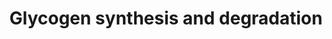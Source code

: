 ---
annotations:
- id: PW:0000533
  parent: classic metabolic pathway
  type: Pathway Ontology
  value: glycogen metabolic pathway
- id: PW:0000534
  parent: classic metabolic pathway
  type: Pathway Ontology
  value: glycogen degradation pathway
authors:
- Kdahlquist
- MaintBot
- Khanspers
- Andra
- Susan
- AlexanderPico
- HarmNijveen
- Mkutmon
- DeSl
- Jessev1993
- Fehrhart
- Egonw
- Eweitz
- Finterly
description: 'Glycogen is a very large, branched polymer of glucose residues. Within
  skeletal muscle and liver glucose is stored as glycogen. In the liver, glycogen
  synthesis and degradation are regulated to maintain blood-glucose levels as required
  to meet the needs of the organism as a whole. In contrast, in muscle, these processes
  are regulated to meet the energy needs of the muscle itself.   ''''''Glycogen synthesis''''''
  is, unlike its breakdown, endergonic. This means that glycogen synthesis requires
  the input of energy. Energy for glycogen synthesis comes from UTP, which reacts
  with glucose-1-phosphate, forming UDP-glucose, in reaction catalyzed by UDP-glucose
  pyrophosphorylase. Glycogen is synthesized from monomers of UDP-glucose by the enzyme
  glycogen synthase, which progressively lengthens the glycogen chain with (a1->4)
  bonded glucose. As glycogen synthase can only lengthen an existing chain, the protein
  glycogenin is needed to initiate the synthesis of glycogen. The glycogen-branching
  enzyme, amylo (a1->4) to (a1->6) transglycosylase, catalyzes the transfer of a terminal
  fragment of 6-7 glucose residues from a nonreducing end to the C-6 hydroxyl group
  of a glucose residue deeper into the interior of the glycogen molecule. The branching
  enzyme can act upon only a branch having at least 11 residues, and the enzyme may
  transfer to the same glucose chain or adjacent glucose chains.  ''''''Glycogen degradation''''''
  consists of three steps: (1) the release of glucose 1-phosphate from glycogen, (2)
  the remodeling of the glycogen substrate to permit further degradation, and (3)
  the conversion of glucose 1-phosphate into glucose 6-phosphate for further metabolism.  Information
  partly derived from "Biochemistry" by Stryer and [http://en.wikipedia.org/wiki/Glycogen
  Wikipedia].  Proteins on this pathway have targeted assays available via the [https://assays.cancer.gov/available_assays?wp_id=WP500
  CPTAC Assay Portal]'
last-edited: 2023-04-18
ndex: 0301e888-8b60-11eb-9e72-0ac135e8bacf
organisms:
- Homo sapiens
redirect_from:
- /index.php/Pathway:WP500
- /instance/WP500
- /instance/WP500_r126238
revision: r126238
schema-jsonld:
- '@context': https://schema.org/
  '@id': https://wikipathways.github.io/pathways/WP500.html
  '@type': Dataset
  creator:
    '@type': Organization
    name: WikiPathways
  description: 'Glycogen is a very large, branched polymer of glucose residues. Within
    skeletal muscle and liver glucose is stored as glycogen. In the liver, glycogen
    synthesis and degradation are regulated to maintain blood-glucose levels as required
    to meet the needs of the organism as a whole. In contrast, in muscle, these processes
    are regulated to meet the energy needs of the muscle itself.   ''''''Glycogen
    synthesis'''''' is, unlike its breakdown, endergonic. This means that glycogen
    synthesis requires the input of energy. Energy for glycogen synthesis comes from
    UTP, which reacts with glucose-1-phosphate, forming UDP-glucose, in reaction catalyzed
    by UDP-glucose pyrophosphorylase. Glycogen is synthesized from monomers of UDP-glucose
    by the enzyme glycogen synthase, which progressively lengthens the glycogen chain
    with (a1->4) bonded glucose. As glycogen synthase can only lengthen an existing
    chain, the protein glycogenin is needed to initiate the synthesis of glycogen.
    The glycogen-branching enzyme, amylo (a1->4) to (a1->6) transglycosylase, catalyzes
    the transfer of a terminal fragment of 6-7 glucose residues from a nonreducing
    end to the C-6 hydroxyl group of a glucose residue deeper into the interior of
    the glycogen molecule. The branching enzyme can act upon only a branch having
    at least 11 residues, and the enzyme may transfer to the same glucose chain or
    adjacent glucose chains.  ''''''Glycogen degradation'''''' consists of three steps:
    (1) the release of glucose 1-phosphate from glycogen, (2) the remodeling of the
    glycogen substrate to permit further degradation, and (3) the conversion of glucose
    1-phosphate into glucose 6-phosphate for further metabolism.  Information partly
    derived from "Biochemistry" by Stryer and [http://en.wikipedia.org/wiki/Glycogen
    Wikipedia].  Proteins on this pathway have targeted assays available via the [https://assays.cancer.gov/available_assays?wp_id=WP500
    CPTAC Assay Portal]'
  keywords:
  - AGL
  - CALM1
  - CALM2
  - CALM3
  - D-Glucose
  - GBE1
  - GSK3A
  - GSK3B
  - GYG
  - GYG2
  - GYS1
  - GYS2
  - Glucose 1-phosphate
  - Glucose-1-phosphate
  - Glucose-6-phosphate (2-)
  - Glycogen
  - Glycogen (n+1)
  - Hexokinase-1 (Brain)
  - Hexokinase-2 (muscle)
  - 'Hexokinase-3 '
  - PGM1
  - PHKA1
  - PHKA2
  - PHKB
  - PHKG1
  - PHKG2
  - PPP2CA
  - PPP2CB
  - PPP2R1A
  - PPP2R1B
  - PPP2R2A
  - PPP2R2B
  - PPP2R2C
  - PPP2R3A
  - PPP2R3B
  - PPP2R4
  - PPP2R5A
  - PPP2R5B
  - PPP2R5C
  - PPP2R5D
  - PPP2R5E
  - PYG
  - PYG, brain form
  - PYG, liver form
  - PYG, muscle form
  - PYGB
  - PYGL
  - PYGM
  - Putative hexokinase HKDC1
  - UDP-glucose
  - UGP2
  - cAMP
  - hexokinase
  license: CC0
  name: Glycogen synthesis and degradation
seo: CreativeWork
title: Glycogen synthesis and degradation
wpid: WP500
---